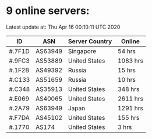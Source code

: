 # 9 online servers:

Latest update at: Thu Apr 16 00:10:11 UTC 2020

| ID | ASN | Server Country | Online |
| -- | --- | -------------- | ------ |
| #.7F1D | AS63949 | Singapore | 54 hrs |
| #.9FC3 | AS53889 | United States | 1083 hrs |
| #.1F2B | AS49392 | Russia | 15 hrs |
| #.C133 | AS51659 | Russia | 10 hrs |
| #.C348 | AS35913 | United States | 348 hrs |
| #.E069 | AS40065 | United States | 2611 hrs |
| #.2A79 | AS63949 | Japan | 1291 hrs |
| #.F7DA | AS45102 | United States | 155 hrs |
| #.1770 | AS174 | United States | 3 hrs |

